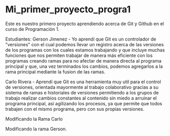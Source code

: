 # Mi_primer_proyecto_progra1

Este es nuestro primero proyecto aprendiendo acerca de Git y Github en el curso de Programación 1.

Estudiantes: 
Gerson Jimenez - Yo aprendí que Git es un controlador de "versiones" con el cual podemos llevar un
registro acerca de las versiones de los programas con los cuales estamos trabajando y que incluye 
muchas funciones que nos permiten trabajar de manera más eficiente con los programas creando ramas
para no afectar de manera directa al programa principal y que, una vez terminados los cambios, podemos
agregarlos a la rama principal mediante la fusion de las ramas.


Carlo Rivera - Aprendí que Git es una herramienta muy util para el control de versiones, orientada 
mayormente al trabajo colaborativo gracias a su sistema de ramas e historiales de versiones 
permitiendo a los grupos de trabajo realizar cambios constantes al contenido sin miedo a arruinar 
el programa principal, así agilizando los procesos, ya que permite que todos trabajen con el mismo 
programa, pero con sus propias versiones.


Modificando la Rama Carlo

Modificando la rama Gerson.

